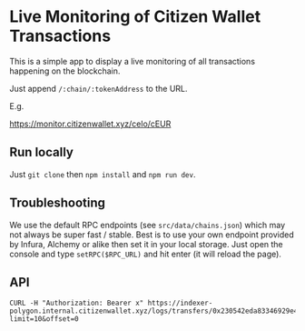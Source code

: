 # Live Monitoring of Citizen Wallet Transactions

This is a simple app to display a live monitoring of all transactions happening on the blockchain.

Just append `/:chain/:tokenAddress` to the URL.

E.g.

https://monitor.citizenwallet.xyz/celo/cEUR

## Run locally

Just `git clone` then `npm install` and `npm run dev`.

## Troubleshooting

We use the default RPC endpoints (see `src/data/chains.json`) which may not always be super fast / stable.
Best is to use your own endpoint provided by Infura, Alchemy or alike then set it in your local storage. Just open the console and type `setRPC($RPC_URL)` and hit enter (it will reload the page).

## API

```
CURL -H "Authorization: Bearer x" https://indexer-polygon.internal.citizenwallet.xyz/logs/transfers/0x230542eda83346929e4E54f4a98e1ca1A4BFc0c3?limit=10&offset=0
```
